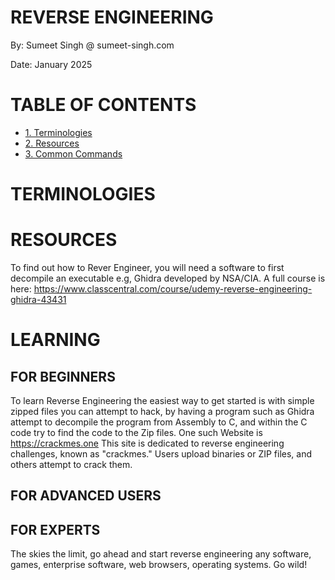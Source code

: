 
# REVERSE ENGINEERING
By: Sumeet Singh @ sumeet-singh.com

Date: January 2025

# TABLE OF CONTENTS
- [1. Terminologies](#terminologies)
- [2. Resources](#resources)
- [3. Common Commands](#common-commands)


# TERMINOLOGIES


# RESOURCES

To find out how to Rever Engineer, you will need a software to first decompile an executable e.g, Ghidra developed by NSA/CIA.
A full course is here: https://www.classcentral.com/course/udemy-reverse-engineering-ghidra-43431

# LEARNING

## FOR BEGINNERS

To learn Reverse Engineering the easiest way to get started is with simple zipped files you can attempt to hack, by having a program
such as Ghidra attempt to decompile the program from Assembly to C, and within the C code try to find the code to the Zip files. 
One such Website is https://crackmes.one
This site is dedicated to reverse engineering challenges, known as "crackmes." Users upload binaries or ZIP files, and others attempt to crack them.

## FOR ADVANCED USERS



## FOR EXPERTS

The skies the limit, go ahead and start reverse engineering any software, games, enterprise software, web browsers, operating systems. Go wild!